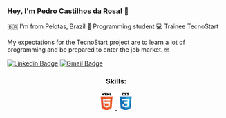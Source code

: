 ### Hey, I'm Pedro Castilhos da Rosa! :metal:

🇧🇷 I'm from Pelotas, Brazil 
:closed_book: Programming student
:computer: Trainee TecnoStart

 My expectations for the TecnoStart project are to learn a lot of programming and be prepared to enter the job market. :nerd_face:

[![Linkedin Badge](https://img.shields.io/badge/-Pedro%20Castilhos-0A66C2?style=flat-square&logo=Linkedin&logoColor=white&link=https://www.linkedin.com/in/pedro-c-862277125/)](https://www.linkedin.com/in/pedro-c-862277125/)
[![Gmail Badge](https://img.shields.io/badge/-pedrocastilhosdev@gmail.com-AD1F1C?style=flat-square&logo=Gmail&logoColor=white&link=pedrocastilhosdev@gmail.com)](pedrocastilhosdev@gmail.com)

<h3 align="center">Skills:</h3>
<div align="center">
<a href="https://www.w3.org/html/" target="_blank"> <img src="https://raw.githubusercontent.com/devicons/devicon/master/icons/html5/html5-original-wordmark.svg" alt="html5" width="40" height="40"/> </a> <a href="https://www.w3schools.com/css/" target="_blank"> <img src="https://raw.githubusercontent.com/devicons/devicon/master/icons/css3/css3-original-wordmark.svg" alt="css3" width="40" height="40"/> </a> <a href="https://developer.mozilla.org/en-US/docs/Web/JavaScript" target="_blank">
<a href="https://nodejs.org" target="_blank">
   
</p>
</div>

<!-- Futuras habilidades

 <img src="https://raw.githubusercontent.com/devicons/devicon/master/icons/javascript/javascript-original.svg" alt="javascript" width="40" height="40"/> </a>
<img src="https://reactnative.dev/img/header_logo.svg" alt="reactnative" width="40" height="40"/> <a href="https://www.mysql.com/" target="_blank"> 

-->
